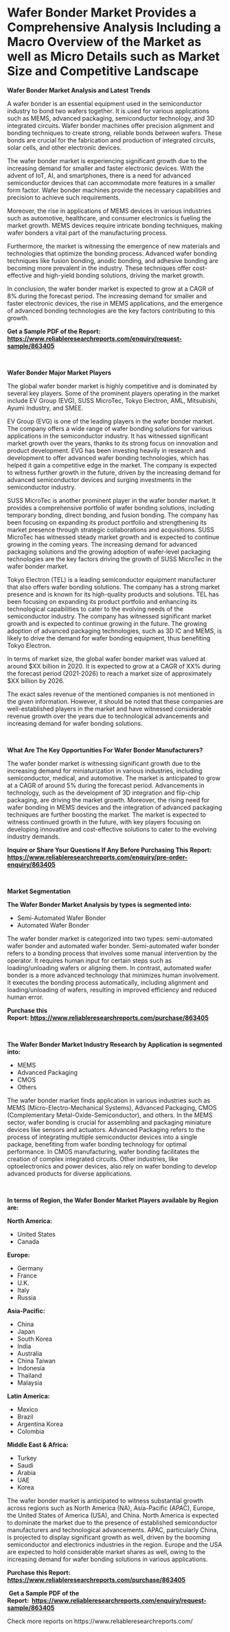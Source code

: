 <p><h1>Wafer Bonder Market Provides a Comprehensive Analysis Including a Macro Overview of the Market as well as Micro Details such as Market Size and Competitive Landscape</h1></p><p><strong>Wafer Bonder Market Analysis and Latest Trends</strong></p>
<p><p>A wafer bonder is an essential equipment used in the semiconductor industry to bond two wafers together. It is used for various applications such as MEMS, advanced packaging, semiconductor technology, and 3D integrated circuits. Wafer bonder machines offer precision alignment and bonding techniques to create strong, reliable bonds between wafers. These bonds are crucial for the fabrication and production of integrated circuits, solar cells, and other electronic devices.</p><p>The wafer bonder market is experiencing significant growth due to the increasing demand for smaller and faster electronic devices. With the advent of IoT, AI, and smartphones, there is a need for advanced semiconductor devices that can accommodate more features in a smaller form factor. Wafer bonder machines provide the necessary capabilities and precision to achieve such requirements.</p><p>Moreover, the rise in applications of MEMS devices in various industries such as automotive, healthcare, and consumer electronics is fueling the market growth. MEMS devices require intricate bonding techniques, making wafer bonders a vital part of the manufacturing process.</p><p>Furthermore, the market is witnessing the emergence of new materials and technologies that optimize the bonding process. Advanced wafer bonding techniques like fusion bonding, anodic bonding, and adhesive bonding are becoming more prevalent in the industry. These techniques offer cost-effective and high-yield bonding solutions, driving the market growth.</p><p>In conclusion, the wafer bonder market is expected to grow at a CAGR of 8% during the forecast period. The increasing demand for smaller and faster electronic devices, the rise in MEMS applications, and the emergence of advanced bonding technologies are the key factors contributing to this growth.</p></p>
<p><strong>Get a Sample PDF of the Report:&nbsp; <a href="https://www.reliableresearchreports.com/enquiry/request-sample/863405">https://www.reliableresearchreports.com/enquiry/request-sample/863405</a></strong></p>
<p>&nbsp;</p>
<p><strong>Wafer Bonder Major Market Players</strong></p>
<p><p>The global wafer bonder market is highly competitive and is dominated by several key players. Some of the prominent players operating in the market include EV Group (EVG), SUSS MicroTec, Tokyo Electron, AML, Mitsubishi, Ayumi Industry, and SMEE.</p><p>EV Group (EVG) is one of the leading players in the wafer bonder market. The company offers a wide range of wafer bonding solutions for various applications in the semiconductor industry. It has witnessed significant market growth over the years, thanks to its strong focus on innovation and product development. EVG has been investing heavily in research and development to offer advanced wafer bonding technologies, which has helped it gain a competitive edge in the market. The company is expected to witness further growth in the future, driven by the increasing demand for advanced semiconductor devices and surging investments in the semiconductor industry.</p><p>SUSS MicroTec is another prominent player in the wafer bonder market. It provides a comprehensive portfolio of wafer bonding solutions, including temporary bonding, direct bonding, and fusion bonding. The company has been focusing on expanding its product portfolio and strengthening its market presence through strategic collaborations and acquisitions. SUSS MicroTec has witnessed steady market growth and is expected to continue growing in the coming years. The increasing demand for advanced packaging solutions and the growing adoption of wafer-level packaging technologies are the key factors driving the growth of SUSS MicroTec in the wafer bonder market.</p><p>Tokyo Electron (TEL) is a leading semiconductor equipment manufacturer that also offers wafer bonding solutions. The company has a strong market presence and is known for its high-quality products and solutions. TEL has been focusing on expanding its product portfolio and enhancing its technological capabilities to cater to the evolving needs of the semiconductor industry. The company has witnessed significant market growth and is expected to continue growing in the future. The growing adoption of advanced packaging technologies, such as 3D IC and MEMS, is likely to drive the demand for wafer bonding equipment, thus benefiting Tokyo Electron.</p><p>In terms of market size, the global wafer bonder market was valued at around $XX billion in 2020. It is expected to grow at a CAGR of XX% during the forecast period (2021-2026) to reach a market size of approximately $XX billion by 2026.</p><p>The exact sales revenue of the mentioned companies is not mentioned in the given information. However, it should be noted that these companies are well-established players in the market and have witnessed considerable revenue growth over the years due to technological advancements and increasing demand for wafer bonding solutions.</p></p>
<p>&nbsp;</p>
<p><strong>What Are The Key Opportunities For Wafer Bonder Manufacturers?</strong></p>
<p><p>The wafer bonder market is witnessing significant growth due to the increasing demand for miniaturization in various industries, including semiconductor, medical, and automotive. The market is anticipated to grow at a CAGR of around 5% during the forecast period. Advancements in technology, such as the development of 3D integration and flip-chip packaging, are driving the market growth. Moreover, the rising need for wafer bonding in MEMS devices and the integration of advanced packaging techniques are further boosting the market. The market is expected to witness continued growth in the future, with key players focusing on developing innovative and cost-effective solutions to cater to the evolving industry demands.</p></p>
<p><strong>Inquire or Share Your Questions If Any Before Purchasing This Report: <a href="https://www.reliableresearchreports.com/enquiry/pre-order-enquiry/863405">https://www.reliableresearchreports.com/enquiry/pre-order-enquiry/863405</a></strong></p>
<p>&nbsp;</p>
<p><strong>Market Segmentation</strong></p>
<p><strong>The Wafer Bonder Market Analysis by types is segmented into:</strong></p>
<p><ul><li>Semi-Automated Wafer Bonder</li><li>Automated Wafer Bonder</li></ul></p>
<p><p>The wafer bonder market is categorized into two types: semi-automated wafer bonder and automated wafer bonder. Semi-automated wafer bonder refers to a bonding process that involves some manual intervention by the operator. It requires human input for certain steps such as loading/unloading wafers or aligning them. In contrast, automated wafer bonder is a more advanced technology that minimizes human involvement. It executes the bonding process automatically, including alignment and loading/unloading of wafers, resulting in improved efficiency and reduced human error.</p></p>
<p><strong>Purchase this Report:&nbsp;<a href="https://www.reliableresearchreports.com/purchase/863405">https://www.reliableresearchreports.com/purchase/863405</a></strong></p>
<p>&nbsp;</p>
<p><strong>The Wafer Bonder Market Industry Research by Application is segmented into:</strong></p>
<p><ul><li>MEMS</li><li>Advanced Packaging</li><li>CMOS</li><li>Others</li></ul></p>
<p><p>The wafer bonder market finds application in various industries such as MEMS (Micro-Electro-Mechanical Systems), Advanced Packaging, CMOS (Complementary Metal-Oxide-Semiconductor), and others. In the MEMS sector, wafer bonding is crucial for assembling and packaging miniature devices like sensors and actuators. Advanced Packaging refers to the process of integrating multiple semiconductor devices into a single package, benefiting from wafer bonding technology for optimal performance. In CMOS manufacturing, wafer bonding facilitates the creation of complex integrated circuits. Other industries, like optoelectronics and power devices, also rely on wafer bonding to develop advanced products for diverse applications.</p></p>
<p>&nbsp;</p>
<p><strong>In terms of Region, the Wafer Bonder Market Players available by Region are:</strong></p>
<p>
    <p> <strong> North America: </strong>
        <ul>
            <li>United States</li>
            <li>Canada</li>
        </ul>
        </p> 
    <p> <strong> Europe: </strong>
        <ul>
            <li>Germany</li>
            <li>France</li>
            <li>U.K.</li>
            <li>Italy</li>
            <li>Russia</li>
        </ul>
        </p> 
    <p> <strong> Asia-Pacific: </strong>
        <ul>
            <li>China</li>
            <li>Japan</li>
            <li>South Korea</li>
            <li>India</li>
            <li>Australia</li>
            <li>China Taiwan</li>
            <li>Indonesia</li>
            <li>Thailand</li>
            <li>Malaysia</li>
        </ul>
        </p> 
    <p> <strong> Latin America: </strong>
        <ul>
            <li>Mexico</li>
            <li>Brazil</li>
            <li>Argentina Korea</li>
            <li>Colombia</li>
        </ul>
        </p> 
    <p> <strong> Middle East & Africa: </strong>
        <ul>
            <li>Turkey</li>
            <li>Saudi</li>
            <li>Arabia</li>
            <li>UAE</li>
            <li>Korea</li>
        </ul>
    </p>
    </p>
<p><p>The wafer bonder market is anticipated to witness substantial growth across regions such as North America (NA), Asia-Pacific (APAC), Europe, the United States of America (USA), and China. North America is expected to dominate the market due to the presence of established semiconductor manufacturers and technological advancements. APAC, particularly China, is projected to display significant growth as well, driven by the booming semiconductor and electronics industries in the region. Europe and the USA are expected to hold considerable market shares as well, owing to the increasing demand for wafer bonding solutions in various applications.</p></p>
<p><strong>Purchase this Report: <a href="https://www.reliableresearchreports.com/purchase/863405">https://www.reliableresearchreports.com/purchase/863405</a></strong></p>
<p>&nbsp;<strong>Get a Sample PDF of the Report:&nbsp;&nbsp;<a href="https://www.reliableresearchreports.com/enquiry/request-sample/863405">https://www.reliableresearchreports.com/enquiry/request-sample/863405</a></strong></p>
<p><strong></strong></p>
<p>Check more reports on https://www.reliableresearchreports.com/</p>